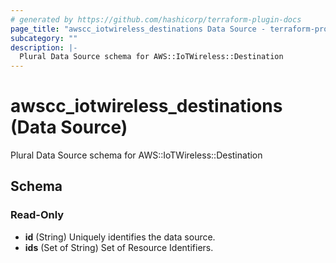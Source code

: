```yaml
---
# generated by https://github.com/hashicorp/terraform-plugin-docs
page_title: "awscc_iotwireless_destinations Data Source - terraform-provider-awscc"
subcategory: ""
description: |-
  Plural Data Source schema for AWS::IoTWireless::Destination
---
```


# awscc_iotwireless_destinations (Data Source)

Plural Data Source schema for AWS::IoTWireless::Destination



<!-- schema generated by tfplugindocs -->
## Schema

### Read-Only

- **id** (String) Uniquely identifies the data source.
- **ids** (Set of String) Set of Resource Identifiers.


